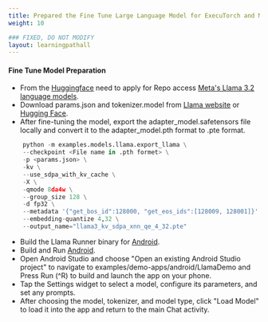 ```yaml
---
title: Prepared the Fine Tune Large Language Model for ExecuTorch and Mobile Deployment 
weight: 10 

### FIXED, DO NOT MODIFY
layout: learningpathall
---
```


####  Fine Tune Model Preparation

- From the [Huggingface](https://huggingface.co/) need to apply for Repo access [Meta's Llama 3.2 language models](https://huggingface.co/meta-llama/Llama-3.2-1B).
-   Download params.json and tokenizer.model from [Llama website](https://www.llama.com/llama-downloads/) or [Hugging Face](https://huggingface.co/meta-llama/Llama-3.2-1B). 
-   After fine-tuning the model, export the adapter_model.safetensors file locally and convert it to the adapter_model.pth format to .pte format.

```python
	python -m examples.models.llama.export_llama \
    --checkpoint <File name in .pth formet> \
	-p <params.json> \
	-kv \
	--use_sdpa_with_kv_cache \
	-X \
	-qmode 8da4w \
	--group_size 128 \
	-d fp32 \
	--metadata '{"get_bos_id":128000, "get_eos_ids":[128009, 128001]}' \
	--embedding-quantize 4,32 \
	--output_name="llama3_kv_sdpa_xnn_qe_4_32.pte"
```

-	Build the Llama Runner binary for [Android](https://learn.arm.com/learning-paths/mobile-graphics-and-gaming/build-llama3-chat-android-app-using-executorch-and-xnnpack/5-run-benchmark-on-android/).
-	Build and Run [Android](https://learn.arm.com/learning-paths/mobile-graphics-and-gaming/build-llama3-chat-android-app-using-executorch-and-xnnpack/6-build-android-chat-app/).
-	Open Android Studio and choose "Open an existing Android Studio project" to navigate to examples/demo-apps/android/LlamaDemo and Press Run (^R) to build and launch the app on your phone.
-	Tap the Settings widget to select a model, configure its parameters, and set any prompts.
-	After choosing the model, tokenizer, and model type, click "Load Model" to load it into the app and return to the main Chat activity.
